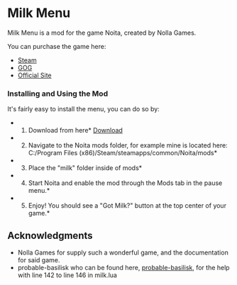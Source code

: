 # Milk Menu

Milk Menu is a mod for the game Noita, created by Nolla Games.

You can purchase the game here:
* [Steam](https://store.steampowered.com/app/881100/Noita/)
* [GOG](https://www.gog.com/game/noita)
* [Official Site](https://noitagame.com/)

### Installing and Using the Mod

It's fairly easy to install the menu, you can do so by:
* 1. Download from here* [Download](https://github.com/spookymilk/Milk-Menu/archive/master.zip)
* 2. Navigate to the Noita mods folder, for example mine is located here: C:/Program Files (x86)/Steam/steamapps/common/Noita/mods*
* 3. Place the "milk" folder inside of mods*
* 4. Start Noita and enable the mod through the Mods tab in the pause menu.*
* 5. Enjoy! You should see a "Got Milk?" button at the top center of your game.*

## Acknowledgments

* Nolla Games for supply such a wonderful game, and the documentation for said game.
* probable-basilisk who can be found here, [probable-basilisk](https://github.com/probable-basilisk), for the help with line 142 to line 146 in milk.lua
